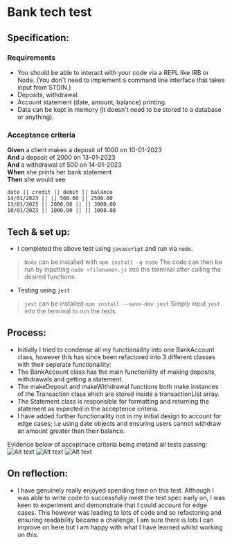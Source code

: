 # Bank tech test

## Specification:

### Requirements

* You should be able to interact with your code via a REPL like IRB or Node.  (You don't need to implement a command line interface that takes input from STDIN.)
* Deposits, withdrawal.
* Account statement (date, amount, balance) printing.
* Data can be kept in memory (it doesn't need to be stored to a database or anything).

### Acceptance criteria

**Given** a client makes a deposit of 1000 on 10-01-2023  
**And** a deposit of 2000 on 13-01-2023  
**And** a withdrawal of 500 on 14-01-2023  
**When** she prints her bank statement  
**Then** she would see

```
date || credit || debit || balance
14/01/2023 || || 500.00 || 2500.00
13/01/2023 || 2000.00 || || 3000.00
10/01/2023 || 1000.00 || || 1000.00
```

## Tech & set up: 
* I completed the above test using `javascript` and run via `node`.
> `Node` can be installed with `npm install -g node` 
> The code can then be run by inputting `node <filename>.js` into the terminal after calling the desired functions.
* Testing using `jest`
> `jest` can be installed `npm install --save-dev jest`
> Simply input `jest` into the terminal to run the tests.

## Process:
* Initially I tried to condense all my functionaility into one BankAccount class, however this has since been refactored into 3 different classes with their seperate functionaility: 
* The BankAccount class has the main functionility of making deposits, withdrawals and getting a statement. 
* The makeDeposit and makeWithdrawal functions both make instances of the Transaction class ehich are stored inside a transactionList array.
* The Statement class is responsible for formatting and returning the statement as expected in the acceptence criteria. 
* I have added further functionaility not in my initial design to account for edge cases; i.e using date objects and ensuring users cannot withdraw an amount greater than their balance. 

Evidence below of acceptnace criteria being metand all tests passing:
![Alt text](<Screenshot 2023-09-07 at 15.21.10.png>)
![Alt text](<Screenshot 2023-09-07 at 15.20.39.png>)
![Alt text](<Screenshot 2023-09-07 at 15.21.42.png>)

## On reflection:
* I have genuinely really enjoyed spending time on this test. Although I was able to write code to successfully meet the test spec early on, I was keen to experiment and demonstrate that I could account for edge cases. This however was leading to lots of code and so refactoring and ensuring readability became a challenge. I am sure there is lots I can improve on here but I am happy with what I have learned whilst working on this.
